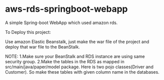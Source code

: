 # aws-rds-springboot-webapp
A simple Spring-boot WebApp which used amazon rds.


To Deploy this project:

Use amazon Elastic Beanstalk, just make the war file of the project and deploy that war file to the BeanStalk.

NOTE:
1.Make sure your BeanStalk and RDS instance are using same security group.
2.Make the tables in the RDS as mapped in src/main/java/paper/model package. Here is two pojo classes(Driver and Customer). So make these tables with given column name in the databases.
